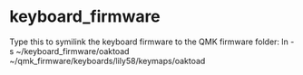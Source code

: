 # keyboard_firmware

Type this to symilink the keyboard firmware to the QMK firmware folder:
ln -s ~/keyboard_firmware/oaktoad ~/qmk_firmware/keyboards/lily58/keymaps/oaktoad
